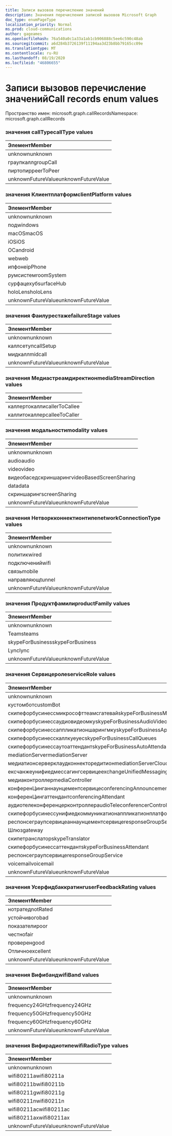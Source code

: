 ```yaml
---
title: Записи вызовов перечисление значений
description: Значения перечисления записей вызовов Microsoft Graph
doc_type: enumPageType
localization_priority: Normal
ms.prod: cloud-communications
author: gageames
ms.openlocfilehash: 76a540a0c1a33a1ab1cb906888c5ee6c590c48ab
ms.sourcegitcommit: a6d284b3726139f11194aa3d23b8bb79165cc09e
ms.translationtype: MT
ms.contentlocale: ru-RU
ms.lasthandoff: 08/19/2020
ms.locfileid: "46806655"
---
```

# <a name="call-records-enum-values"></a><span data-ttu-id="3abea-103">Записи вызовов перечисление значений</span><span class="sxs-lookup"><span data-stu-id="3abea-103">Call records enum values</span></span>

<span data-ttu-id="3abea-104">Пространство имен: microsoft.graph.callRecords</span><span class="sxs-lookup"><span data-stu-id="3abea-104">Namespace: microsoft.graph.callRecords</span></span>

### <a name="calltype-values"></a><span data-ttu-id="3abea-105">значения callType</span><span class="sxs-lookup"><span data-stu-id="3abea-105">callType values</span></span>

| <span data-ttu-id="3abea-106">Элемент</span><span class="sxs-lookup"><span data-stu-id="3abea-106">Member</span></span>
|:--------------
| <span data-ttu-id="3abea-107">unknown</span><span class="sxs-lookup"><span data-stu-id="3abea-107">unknown</span></span>
| <span data-ttu-id="3abea-108">граупкалл</span><span class="sxs-lookup"><span data-stu-id="3abea-108">groupCall</span></span>
| <span data-ttu-id="3abea-109">пиртопир</span><span class="sxs-lookup"><span data-stu-id="3abea-109">peerToPeer</span></span>
| <span data-ttu-id="3abea-110">unknownFutureValue</span><span class="sxs-lookup"><span data-stu-id="3abea-110">unknownFutureValue</span></span>

### <a name="clientplatform-values"></a><span data-ttu-id="3abea-111">значения Клиентплатформ</span><span class="sxs-lookup"><span data-stu-id="3abea-111">clientPlatform values</span></span>

| <span data-ttu-id="3abea-112">Элемент</span><span class="sxs-lookup"><span data-stu-id="3abea-112">Member</span></span>
|:--------------
| <span data-ttu-id="3abea-113">unknown</span><span class="sxs-lookup"><span data-stu-id="3abea-113">unknown</span></span>
| <span data-ttu-id="3abea-114">под</span><span class="sxs-lookup"><span data-stu-id="3abea-114">windows</span></span>
| <span data-ttu-id="3abea-115">macOS</span><span class="sxs-lookup"><span data-stu-id="3abea-115">macOS</span></span>
| <span data-ttu-id="3abea-116">iOS</span><span class="sxs-lookup"><span data-stu-id="3abea-116">iOS</span></span>
| <span data-ttu-id="3abea-117">ОС</span><span class="sxs-lookup"><span data-stu-id="3abea-117">android</span></span>
| <span data-ttu-id="3abea-118">web</span><span class="sxs-lookup"><span data-stu-id="3abea-118">web</span></span>
| <span data-ttu-id="3abea-119">ипфоне</span><span class="sxs-lookup"><span data-stu-id="3abea-119">ipPhone</span></span>
| <span data-ttu-id="3abea-120">румсистем</span><span class="sxs-lookup"><span data-stu-id="3abea-120">roomSystem</span></span>
| <span data-ttu-id="3abea-121">сурфацехуб</span><span class="sxs-lookup"><span data-stu-id="3abea-121">surfaceHub</span></span>
| <span data-ttu-id="3abea-122">holoLens</span><span class="sxs-lookup"><span data-stu-id="3abea-122">holoLens</span></span>
| <span data-ttu-id="3abea-123">unknownFutureValue</span><span class="sxs-lookup"><span data-stu-id="3abea-123">unknownFutureValue</span></span>

### <a name="failurestage-values"></a><span data-ttu-id="3abea-124">значения Фаилурестаже</span><span class="sxs-lookup"><span data-stu-id="3abea-124">failureStage values</span></span>

| <span data-ttu-id="3abea-125">Элемент</span><span class="sxs-lookup"><span data-stu-id="3abea-125">Member</span></span>
|:--------------
| <span data-ttu-id="3abea-126">unknown</span><span class="sxs-lookup"><span data-stu-id="3abea-126">unknown</span></span>
| <span data-ttu-id="3abea-127">каллсетуп</span><span class="sxs-lookup"><span data-stu-id="3abea-127">callSetup</span></span>
| <span data-ttu-id="3abea-128">мидкалл</span><span class="sxs-lookup"><span data-stu-id="3abea-128">midcall</span></span>
| <span data-ttu-id="3abea-129">unknownFutureValue</span><span class="sxs-lookup"><span data-stu-id="3abea-129">unknownFutureValue</span></span>

### <a name="mediastreamdirection-values"></a><span data-ttu-id="3abea-130">значения Медиастреамдиректион</span><span class="sxs-lookup"><span data-stu-id="3abea-130">mediaStreamDirection values</span></span>

| <span data-ttu-id="3abea-131">Элемент</span><span class="sxs-lookup"><span data-stu-id="3abea-131">Member</span></span>
|:--------------
| <span data-ttu-id="3abea-132">каллертокалли</span><span class="sxs-lookup"><span data-stu-id="3abea-132">callerToCallee</span></span>
| <span data-ttu-id="3abea-133">каллитокаллер</span><span class="sxs-lookup"><span data-stu-id="3abea-133">calleeToCaller</span></span>

### <a name="modality-values"></a><span data-ttu-id="3abea-134">значения модальности</span><span class="sxs-lookup"><span data-stu-id="3abea-134">modality values</span></span>

| <span data-ttu-id="3abea-135">Элемент</span><span class="sxs-lookup"><span data-stu-id="3abea-135">Member</span></span>
|:--------------
| <span data-ttu-id="3abea-136">unknown</span><span class="sxs-lookup"><span data-stu-id="3abea-136">unknown</span></span>
| <span data-ttu-id="3abea-137">audio</span><span class="sxs-lookup"><span data-stu-id="3abea-137">audio</span></span>
| <span data-ttu-id="3abea-138">video</span><span class="sxs-lookup"><span data-stu-id="3abea-138">video</span></span>
| <span data-ttu-id="3abea-139">видеобаседскриншаринг</span><span class="sxs-lookup"><span data-stu-id="3abea-139">videoBasedScreenSharing</span></span>
| <span data-ttu-id="3abea-140">data</span><span class="sxs-lookup"><span data-stu-id="3abea-140">data</span></span>
| <span data-ttu-id="3abea-141">скриншаринг</span><span class="sxs-lookup"><span data-stu-id="3abea-141">screenSharing</span></span>
| <span data-ttu-id="3abea-142">unknownFutureValue</span><span class="sxs-lookup"><span data-stu-id="3abea-142">unknownFutureValue</span></span>

### <a name="networkconnectiontype-values"></a><span data-ttu-id="3abea-143">значения Нетворкконнектионтипе</span><span class="sxs-lookup"><span data-stu-id="3abea-143">networkConnectionType values</span></span>

| <span data-ttu-id="3abea-144">Элемент</span><span class="sxs-lookup"><span data-stu-id="3abea-144">Member</span></span>
|:--------------
| <span data-ttu-id="3abea-145">unknown</span><span class="sxs-lookup"><span data-stu-id="3abea-145">unknown</span></span>
| <span data-ttu-id="3abea-146">политик</span><span class="sxs-lookup"><span data-stu-id="3abea-146">wired</span></span>
| <span data-ttu-id="3abea-147">подключений</span><span class="sxs-lookup"><span data-stu-id="3abea-147">wifi</span></span>
| <span data-ttu-id="3abea-148">связь</span><span class="sxs-lookup"><span data-stu-id="3abea-148">mobile</span></span>
| <span data-ttu-id="3abea-149">направляющ</span><span class="sxs-lookup"><span data-stu-id="3abea-149">tunnel</span></span>
| <span data-ttu-id="3abea-150">unknownFutureValue</span><span class="sxs-lookup"><span data-stu-id="3abea-150">unknownFutureValue</span></span>

### <a name="productfamily-values"></a><span data-ttu-id="3abea-151">значения Продуктфамили</span><span class="sxs-lookup"><span data-stu-id="3abea-151">productFamily values</span></span>

| <span data-ttu-id="3abea-152">Элемент</span><span class="sxs-lookup"><span data-stu-id="3abea-152">Member</span></span>
|:--------------
| <span data-ttu-id="3abea-153">unknown</span><span class="sxs-lookup"><span data-stu-id="3abea-153">unknown</span></span>
| <span data-ttu-id="3abea-154">Teams</span><span class="sxs-lookup"><span data-stu-id="3abea-154">teams</span></span>
| <span data-ttu-id="3abea-155">skypeForBusiness</span><span class="sxs-lookup"><span data-stu-id="3abea-155">skypeForBusiness</span></span>
| <span data-ttu-id="3abea-156">Lync</span><span class="sxs-lookup"><span data-stu-id="3abea-156">lync</span></span>
| <span data-ttu-id="3abea-157">unknownFutureValue</span><span class="sxs-lookup"><span data-stu-id="3abea-157">unknownFutureValue</span></span>

### <a name="servicerole-values"></a><span data-ttu-id="3abea-158">значения Сервицероле</span><span class="sxs-lookup"><span data-stu-id="3abea-158">serviceRole values</span></span>

| <span data-ttu-id="3abea-159">Элемент</span><span class="sxs-lookup"><span data-stu-id="3abea-159">Member</span></span>
|:--------------
| <span data-ttu-id="3abea-160">unknown</span><span class="sxs-lookup"><span data-stu-id="3abea-160">unknown</span></span>
| <span data-ttu-id="3abea-161">кустомбот</span><span class="sxs-lookup"><span data-stu-id="3abea-161">customBot</span></span>
| <span data-ttu-id="3abea-162">скипефорбусинессмикрософттеамсгатевай</span><span class="sxs-lookup"><span data-stu-id="3abea-162">skypeForBusinessMicrosoftTeamsGateway</span></span>
| <span data-ttu-id="3abea-163">скипефорбусинессаудиовидеомку</span><span class="sxs-lookup"><span data-stu-id="3abea-163">skypeForBusinessAudioVideoMcu</span></span>
| <span data-ttu-id="3abea-164">скипефорбусинессаппликатионшарингмку</span><span class="sxs-lookup"><span data-stu-id="3abea-164">skypeForBusinessApplicationSharingMcu</span></span>
| <span data-ttu-id="3abea-165">скипефорбусинесскаллкуеуес</span><span class="sxs-lookup"><span data-stu-id="3abea-165">skypeForBusinessCallQueues</span></span>
| <span data-ttu-id="3abea-166">скипефорбусинессаутоаттендант</span><span class="sxs-lookup"><span data-stu-id="3abea-166">skypeForBusinessAutoAttendant</span></span>
| <span data-ttu-id="3abea-167">mediationServer</span><span class="sxs-lookup"><span data-stu-id="3abea-167">mediationServer</span></span>
| <span data-ttu-id="3abea-168">медиатионсерверклаудконнекторедитион</span><span class="sxs-lookup"><span data-stu-id="3abea-168">mediationServerCloudConnectorEdition</span></span>
| <span data-ttu-id="3abea-169">ексчанжеунифиедмессагингсервице</span><span class="sxs-lookup"><span data-stu-id="3abea-169">exchangeUnifiedMessagingService</span></span>
| <span data-ttu-id="3abea-170">медиаконтроллер</span><span class="sxs-lookup"><span data-stu-id="3abea-170">mediaController</span></span>
| <span data-ttu-id="3abea-171">конференЦинганнаунцементсервице</span><span class="sxs-lookup"><span data-stu-id="3abea-171">conferencingAnnouncementService</span></span>
| <span data-ttu-id="3abea-172">конференЦингаттендант</span><span class="sxs-lookup"><span data-stu-id="3abea-172">conferencingAttendant</span></span>
| <span data-ttu-id="3abea-173">аудиотелеконференцерконтроллер</span><span class="sxs-lookup"><span data-stu-id="3abea-173">audioTeleconferencerController</span></span>
| <span data-ttu-id="3abea-174">скипефорбусинессунифиедкоммуникатионаппликатионплатформ</span><span class="sxs-lookup"><span data-stu-id="3abea-174">skypeForBusinessUnifiedCommunicationApplicationPlatform</span></span>
| <span data-ttu-id="3abea-175">респонсеграупсервицеаннаунцементсервице</span><span class="sxs-lookup"><span data-stu-id="3abea-175">responseGroupServiceAnnouncementService</span></span>
| <span data-ttu-id="3abea-176">Шлюз</span><span class="sxs-lookup"><span data-stu-id="3abea-176">gateway</span></span>
| <span data-ttu-id="3abea-177">скипетранслатор</span><span class="sxs-lookup"><span data-stu-id="3abea-177">skypeTranslator</span></span>
| <span data-ttu-id="3abea-178">скипефорбусинессаттендант</span><span class="sxs-lookup"><span data-stu-id="3abea-178">skypeForBusinessAttendant</span></span>
| <span data-ttu-id="3abea-179">респонсеграупсервице</span><span class="sxs-lookup"><span data-stu-id="3abea-179">responseGroupService</span></span>
| <span data-ttu-id="3abea-180">voicemail</span><span class="sxs-lookup"><span data-stu-id="3abea-180">voicemail</span></span>
| <span data-ttu-id="3abea-181">unknownFutureValue</span><span class="sxs-lookup"><span data-stu-id="3abea-181">unknownFutureValue</span></span>

### <a name="userfeedbackrating-values"></a><span data-ttu-id="3abea-182">значения Усерфидбаккратинг</span><span class="sxs-lookup"><span data-stu-id="3abea-182">userFeedbackRating values</span></span>

| <span data-ttu-id="3abea-183">Элемент</span><span class="sxs-lookup"><span data-stu-id="3abea-183">Member</span></span>
|:--------------
| <span data-ttu-id="3abea-184">нотратед</span><span class="sxs-lookup"><span data-stu-id="3abea-184">notRated</span></span>
| <span data-ttu-id="3abea-185">устойчивого</span><span class="sxs-lookup"><span data-stu-id="3abea-185">bad</span></span>
| <span data-ttu-id="3abea-186">показатели</span><span class="sxs-lookup"><span data-stu-id="3abea-186">poor</span></span>
| <span data-ttu-id="3abea-187">честно</span><span class="sxs-lookup"><span data-stu-id="3abea-187">fair</span></span>
| <span data-ttu-id="3abea-188">проверен</span><span class="sxs-lookup"><span data-stu-id="3abea-188">good</span></span>
| <span data-ttu-id="3abea-189">Отлично</span><span class="sxs-lookup"><span data-stu-id="3abea-189">excellent</span></span>
| <span data-ttu-id="3abea-190">unknownFutureValue</span><span class="sxs-lookup"><span data-stu-id="3abea-190">unknownFutureValue</span></span>

### <a name="wifiband-values"></a><span data-ttu-id="3abea-191">значения Вифибанд</span><span class="sxs-lookup"><span data-stu-id="3abea-191">wifiBand values</span></span>

| <span data-ttu-id="3abea-192">Элемент</span><span class="sxs-lookup"><span data-stu-id="3abea-192">Member</span></span>
|:--------------
| <span data-ttu-id="3abea-193">unknown</span><span class="sxs-lookup"><span data-stu-id="3abea-193">unknown</span></span>
| <span data-ttu-id="3abea-194">frequency24GHz</span><span class="sxs-lookup"><span data-stu-id="3abea-194">frequency24GHz</span></span>
| <span data-ttu-id="3abea-195">frequency50GHz</span><span class="sxs-lookup"><span data-stu-id="3abea-195">frequency50GHz</span></span>
| <span data-ttu-id="3abea-196">frequency60GHz</span><span class="sxs-lookup"><span data-stu-id="3abea-196">frequency60GHz</span></span>
| <span data-ttu-id="3abea-197">unknownFutureValue</span><span class="sxs-lookup"><span data-stu-id="3abea-197">unknownFutureValue</span></span>

### <a name="wifiradiotype-values"></a><span data-ttu-id="3abea-198">значения Вифирадиотипе</span><span class="sxs-lookup"><span data-stu-id="3abea-198">wifiRadioType values</span></span>

| <span data-ttu-id="3abea-199">Элемент</span><span class="sxs-lookup"><span data-stu-id="3abea-199">Member</span></span>
|:--------------
| <span data-ttu-id="3abea-200">unknown</span><span class="sxs-lookup"><span data-stu-id="3abea-200">unknown</span></span>
| <span data-ttu-id="3abea-201">wifi80211a</span><span class="sxs-lookup"><span data-stu-id="3abea-201">wifi80211a</span></span>
| <span data-ttu-id="3abea-202">wifi80211b</span><span class="sxs-lookup"><span data-stu-id="3abea-202">wifi80211b</span></span>
| <span data-ttu-id="3abea-203">wifi80211g</span><span class="sxs-lookup"><span data-stu-id="3abea-203">wifi80211g</span></span>
| <span data-ttu-id="3abea-204">wifi80211n</span><span class="sxs-lookup"><span data-stu-id="3abea-204">wifi80211n</span></span>
| <span data-ttu-id="3abea-205">wifi80211ac</span><span class="sxs-lookup"><span data-stu-id="3abea-205">wifi80211ac</span></span>
| <span data-ttu-id="3abea-206">wifi80211ax</span><span class="sxs-lookup"><span data-stu-id="3abea-206">wifi80211ax</span></span>
| <span data-ttu-id="3abea-207">unknownFutureValue</span><span class="sxs-lookup"><span data-stu-id="3abea-207">unknownFutureValue</span></span>

<!--
{
  "type": "#page.annotation",
  "namespace": "microsoft.graph.callRecords"
}
-->
